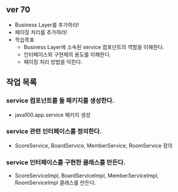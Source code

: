 ## ver 70
- Business Layer를 추가하라!
- 페이징 처리를 추가하라!
- 학습목표
  - Business Layer에 소속된 service 컴포넌트의 역할을 이해한다.
  - 인터페이스와 구현체의 용도를 이해한다.
  - 페이징 처리 방법을 익힌다.
  
## 작업 목록 

### service 컴포넌트를 둘 패키지를 생성한다.
- java100.app.service 패키지 생성 

### service 관련 인터페이스를 정의한다.
- ScoreService, BoardService, MemberService, RoomService 정의

### service 인터페이스를 구현한 클래스를 만든다.
- ScoreServiceImpl, BoardServiceImpl, MemberServiceImpl, RoomServiceImpl 클래스를 만든다.







